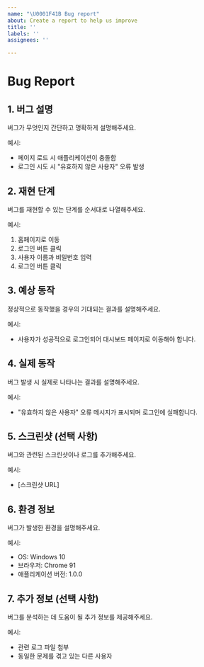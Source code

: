 ```yaml
---
name: "\U0001F41B Bug report"
about: Create a report to help us improve
title: ''
labels: ''
assignees: ''

---
```


# Bug Report

## 1. 버그 설명
버그가 무엇인지 간단하고 명확하게 설명해주세요.

예시:
- 페이지 로드 시 애플리케이션이 충돌함
- 로그인 시도 시 "유효하지 않은 사용자" 오류 발생

## 2. 재현 단계
버그를 재현할 수 있는 단계를 순서대로 나열해주세요.

예시:
1. 홈페이지로 이동
2. 로그인 버튼 클릭
3. 사용자 이름과 비밀번호 입력
4. 로그인 버튼 클릭

## 3. 예상 동작
정상적으로 동작했을 경우의 기대되는 결과를 설명해주세요.

예시:
- 사용자가 성공적으로 로그인되어 대시보드 페이지로 이동해야 합니다.

## 4. 실제 동작
버그 발생 시 실제로 나타나는 결과를 설명해주세요.

예시:
- "유효하지 않은 사용자" 오류 메시지가 표시되며 로그인에 실패합니다.

## 5. 스크린샷 (선택 사항)
버그와 관련된 스크린샷이나 로그를 추가해주세요.

예시:
- [스크린샷 URL]

## 6. 환경 정보
버그가 발생한 환경을 설명해주세요.

예시:
- OS: Windows 10
- 브라우저: Chrome 91
- 애플리케이션 버전: 1.0.0

## 7. 추가 정보 (선택 사항)
버그를 분석하는 데 도움이 될 추가 정보를 제공해주세요.

예시:
- 관련 로그 파일 첨부
- 동일한 문제를 겪고 있는 다른 사용자

